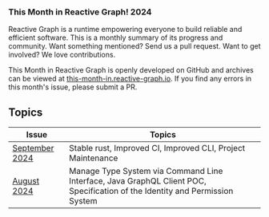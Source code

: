 <section class="rg-emphasis-box">
    <h3 class="">This Month in Reactive Graph! <span class="tag rg-component">2024</span></h3>
    <p class="intro">Reactive Graph is a runtime empowering everyone to build reliable and efficient software. This is a monthly summary of its progress and community. Want something mentioned? Send us a pull request. Want to get involved? We love contributions.</p>
    <p>This Month in Reactive Graph is openly developed on GitHub and archives can be viewed at <a href="https://this-month-in.reactive-graph.io/">this-month-in.reactive-graph.io</a>. If you find any errors in this month's issue, please submit a PR.</p>
</section>




## Topics

| Issue                                                                                                | Topics                                                                                                                      |
|------------------------------------------------------------------------------------------------------|-----------------------------------------------------------------------------------------------------------------------------|
| [September 2024](https://this-month-in.reactive-graph.io/2024-09-this-month-in-reactive-graph.html)  | Stable rust, Improved CI, Improved CLI, Project Maintenance                                                                 |
| [August 2024](./2024-08-this-month-in-reactive-graph.md)                                             | Manage Type System via Command Line Interface, Java GraphQL Client POC, Specification of the Identity and Permission System |
